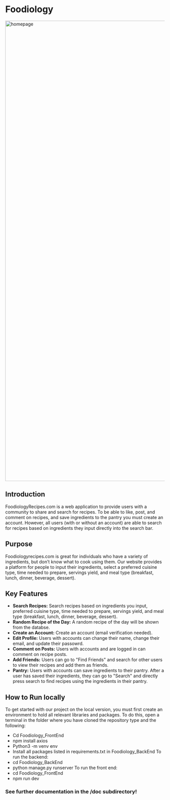 # Foodiology
<img width="1453" alt="homepage" src="https://github.com/pnellis/Foodiology/assets/110642766/53c122f8-2d79-4b4d-99b3-72fcaeaaeda6">

## Introduction
FoodiologyRecipes.com is a web application to provide users with a community to share and search for recipes. To be able to like, post, and comment on recipes, and save ingredients to the pantry you must create an account. However, all users (with or without an account) are able to search for recipes based on ingredients they input directly into the search bar. 

## Purpose
Foodiologyrecipes.com is great for individuals who have a variety of ingredients, but don’t know what to cook using them. Our website provides a platform for people to input their ingredients, select a preferred cuisine type, time needed to prepare, servings yield, and meal type (breakfast, lunch, dinner, beverage, dessert). 

## Key Features

* **Search Recipes:** Search recipes based on ingredients you input, preferred cuisine type, time needed to prepare, servings yield, and meal type (breakfast, lunch, dinner, beverage, dessert).
* **Random Recipe of the Day:** A random recipe of the day will be shown from the databse.
* **Create an Account:** Create an account (email verification needed).
* **Edit Profile:** Users with accounts can change their name, change their email, and update their passowrd.
* **Comment on Posts:** Users with accounts and are logged in can comment on recipe posts.
* **Add Friends:** Users can go to "Find Friends" and search for other users to view their recipes and add them as friends.
* **Pantry:** Users with accounts can save ingredients to their pantry. After a user has saved their ingredients, they can go to "Search" and directly press search to find recipes using the ingredients in their pantry. 


## How to Run locally

To get started with our project on the local version, you must first create an environment to hold all relevant libraries and packages. To do this, open a terminal in the folder where you have cloned the repository type and the following:
  * Cd Foodiology_FrontEnd
  * npm install axios 
  * Python3 -m venv env
  * Install all packages listed in requirements.txt in Foodiology_BackEnd
To run the backend:
  * cd Foodiology_BackEnd
  * python manage.py runserver 
To run the front end:
  * cd Foodiology_FrontEnd
  * npm run dev

### See further documentation in the /doc subdirectory!
